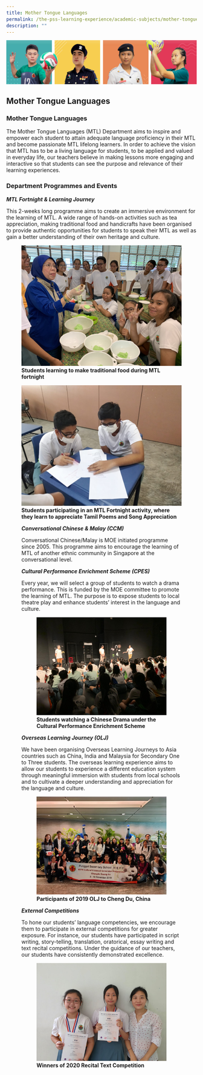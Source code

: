 ```yaml
---
title: Mother Tongue Languages
permalink: /the-pss-learning-experience/academic-subjects/mother-tongue-languages/
description: ""
---
```

![](/images/Our%20School/subbanner.jpg)

## Mother Tongue Languages

### Mother Tongue Languages


The Mother Tongue Languages (MTL) Department aims to inspire and empower each student to attain adequate language proficiency in their MTL and become passionate MTL lifelong learners. In order to achieve the vision that MTL has to be a living language for students, to be applied and valued in everyday life, our teachers believe in making lessons more engaging and interactive so that students can see the purpose and relevance of their learning experiences.

  

### Department Programmes and Events


  

**_MTL Fortnight & Learning Journey_**

  

This 2-weeks long programme aims to create an immersive environment for the learning of MTL. A wide range of hands-on activities such as tea appreciation, making traditional food and handicrafts have been organised to provide authentic opportunities for students to speak their MTL as well as gain a better understanding of their own heritage and culture.



<figure>
<img src="/images/Academic%20Subjects/Mother%20Tongue%20Languages/Students%20learning%20to%20make%20traditional%20food%20during%20MTL%20fortnight.jpg">
<figcaption> <strong> Students learning to make traditional food during MTL fortnight </strong> </figcaption>
</figure>



<figure>
<img src="/images/Academic%20Subjects/Mother%20Tongue%20Languages/Tamil%20Poems%20and%20Song%20Appereciation_MTL%20Fortnight.jpeg">
<figcaption> <strong> Students participating in an MTL Fortnight activity, where they learn to appreciate Tamil Poems and Song Appreciation</strong> </figcaption</figure>


<br>	
	
**_Conversational Chinese & Malay (CCM)_**

  

Conversational Chinese/Malay is MOE initiated programme since 2005. This programme aims to encourage the learning of MTL of another ethnic community in Singapore at the conversational level.

  

  

**_Cultural Performance Enrichment Scheme (CPES)_**

  

Every year, we will select a group of students to watch a drama performance. This is funded by the MOE committee to promote the learning of MTL. The purpose is to expose students to local theatre play and enhance students’ interest in the language and culture.


<figure>
<img src="/images/Academic%20Subjects/Mother%20Tongue%20Languages/Students%20watching%20a%20Chinese%20Drama%20under%20the%20Cultural%20Performance%20Enrichment%20Scheme.jpg">
<figcaption> <strong> Students watching a Chinese Drama under the Cultural Performance Enrichment Scheme</strong> </figcaption>	</figure>
	

**_Overseas Learning Journey (OLJ)_**

  

We have been organising Overseas Learning Journeys to Asia countries such as China, India and Malaysia for Secondary One to Three students. The overseas learning experience aims to allow our students to experience a different education system through meaningful immersion with students from local schools and to cultivate a deeper understanding and appreciation for the language and culture.

	
<figure>
<img src="/images/Academic%20Subjects/Mother%20Tongue%20Languages/Students%20participating%20in%20an%20OLJ%20to%20China%20(2019).jpg">
<figcaption> <strong> Participants of 2019 OLJ to Cheng Du, China</strong> </figcaption>		</figure>

**_External Competitions_**

  

To hone our students’ language competencies, we encourage them to participate in external competitions for greater exposure. For instance, our students have participated in script writing, story-telling, translation, oratorical, essay writing and text recital competitions. Under the guidance of our teachers, our students have consistently demonstrated excellence.


	
<figure>
<img src="/images/Academic%20Subjects/Mother%20Tongue%20Languages/Winners%20of%202020%20Recital%20Text%20Competition.jpeg">
<figcaption> <strong> Winners of 2020 Recital Text Competition</strong> </figcaption></figure>
